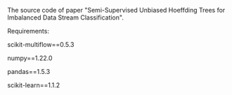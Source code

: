 The source code of paper "Semi-Supervised Unbiased Hoeffding Trees for Imbalanced Data Stream Classification".

Requirements:

scikit-multiflow==0.5.3

numpy==1.22.0

pandas==1.5.3

scikit-learn==1.1.2
